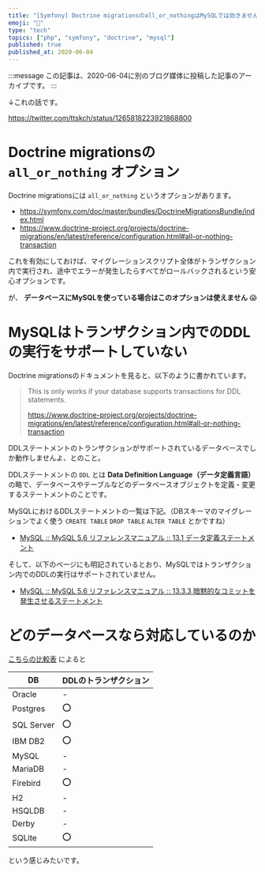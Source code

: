 ```yaml
---
title: "[Symfony] Doctrine migrationsのall_or_nothingはMySQLでは効きません"
emoji: "🎻"
type: "tech"
topics: ["php", "symfony", "doctrine", "mysql"]
published: true
published_at: 2020-06-04
---
```


:::message
この記事は、2020-06-04に別のブログ媒体に投稿した記事のアーカイブです。
:::

↓これの話です。


https://twitter.com/ttskch/status/1265818223921868800

# Doctrine migrationsの `all_or_nothing` オプション

Doctrine migrationsには `all_or_nothing` というオプションがあります。

* <https://symfony.com/doc/master/bundles/DoctrineMigrationsBundle/index.html>
* <https://www.doctrine-project.org/projects/doctrine-migrations/en/latest/reference/configuration.html#all-or-nothing-transaction>

これを有効にしておけば、マイグレーションスクリプト全体がトランザクション内で実行され、途中でエラーが発生したらすべてがロールバックされるという安心オプションです。

が、 **データベースにMySQLを使っている場合はこのオプションは使えません** 😱

# MySQLはトランザクション内でのDDLの実行をサポートしていない

Doctrine migrationsのドキュメントを見ると、以下のように書かれています。

> 	This is only works if your database supports transactions for DDL statements.
>
> <https://www.doctrine-project.org/projects/doctrine-migrations/en/latest/reference/configuration.html#all-or-nothing-transaction>

DDLステートメントのトランザクションがサポートされているデータベースでしか動作しませんよ、とのこと。

DDLステートメントの `DDL` とは **Data Definition Language（データ定義言語）** の略で、データベースやテーブルなどのデータベースオブジェクトを定義・変更するステートメントのことです。

MySQLにおけるDDLステートメントの一覧は下記。（DBスキーマのマイグレーションでよく使う `CREATE TABLE` `DROP TABLE` `ALTER TABLE` とかですね）

* [MySQL :: MySQL 5.6 リファレンスマニュアル :: 13.1 データ定義ステートメント](https://dev.mysql.com/doc/refman/5.6/ja/sql-syntax-data-definition.html)

そして、以下のページにも明記されているとおり、MySQLではトランザクション内でのDDLの実行はサポートされていません。

* [MySQL :: MySQL 5.6 リファレンスマニュアル :: 13.3.3 暗黙的なコミットを発生させるステートメント](https://dev.mysql.com/doc/refman/5.6/ja/implicit-commit.html)

# どのデータベースなら対応しているのか

[こちらの比較表](https://www.sql-workbench.eu/dbms_comparison.html#feature_25) によると

| DB | DDLのトランザクション |
| --- | --- |
| Oracle | - |
| Postgres | ⭕ |
| SQL Server | ⭕ |
| IBM DB2 | ⭕ |
| MySQL | - |
| MariaDB | - |
| Firebird | ⭕ |
| H2 | - |
| HSQLDB | - |
| Derby | - |
| SQLite | ⭕ |

という感じみたいです。
